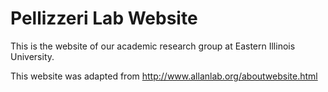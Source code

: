 # Pellizzeri Lab Website

This is the website of our academic research group at Eastern Illinois University.

This website was adapted from http://www.allanlab.org/aboutwebsite.html
